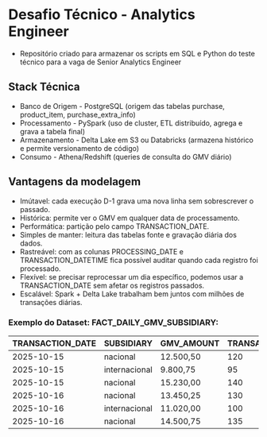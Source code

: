 # Desafio Técnico - Analytics Engineer
- Repositório criado para armazenar os scripts em SQL e Python do teste técnico para a vaga de Senior Analytics Engineer

## Stack Técnica

- Banco de Origem - PostgreSQL (origem das tabelas purchase, product_item, purchase_extra_info)
- Processamento - PySpark (uso de cluster, ETL distribuído, agrega e grava a tabela final)
- Armazenamento - Delta Lake em S3 ou Databricks (armazena histórico e permite versionamento de código)
- Consumo - Athena/Redshift (queries de consulta do GMV diário)

## Vantagens da modelagem

- Imútavel: cada execução D-1 grava uma nova linha sem sobrescrever o passado.
- Histórica: permite ver o GMV em qualquer data de processamento.
- Performática: partição pelo campo TRANSACTION_DATE.
- Simples de manter: leitura das tabelas fonte e gravação diária dos dados.
- Rastreável: com as colunas PROCESSING_DATE e TRANSACTION_DATETIME fica possível auditar quando cada registro foi processado.
- Flexível: se precisar reprocessar um dia específico, podemos usar a TRANSACTION_DATE sem afetar os registros passados.
- Escalável: Spark + Delta Lake trabalham bem juntos com milhões de transações diárias.

### Exemplo do Dataset: FACT_DAILY_GMV_SUBSIDIARY:

| TRANSACTION_DATE| SUBSIDIARY    | GMV_AMOUNT |TRANSACTION_COUNT |PROCESSING_DATE | TRANSACTION_DATETIME|
|-----------------|---------------|------------|----------------- |----------------|---------------------|
| 2025-10-15      | nacional      | 12.500,50  |           120    | 2025-10-16     | 2025-10-16 08:00:00 |
| 2025-10-15      | internacional | 9.800,75   |            95    | 2025-10-16     | 2025-10-16 09:00:00 |
| 2025-10-15      | nacional      | 15.230,00  |           140    | 2025-10-16     | 2025-10-16 10:00:00 |
| 2025-10-16      | nacional      | 13.450,25  |           130    | 2025-10-17     | 2025-10-17 11:00:00 |
| 2025-10-16      | internacional | 11.020,00  |           100    | 2025-10-17     | 2025-10-17 12:00:00 |
| 2025-10-16      | nacional      | 14.500,75  |           135    | 2025-10-17     | 2025-10-17 13:00:00 |
